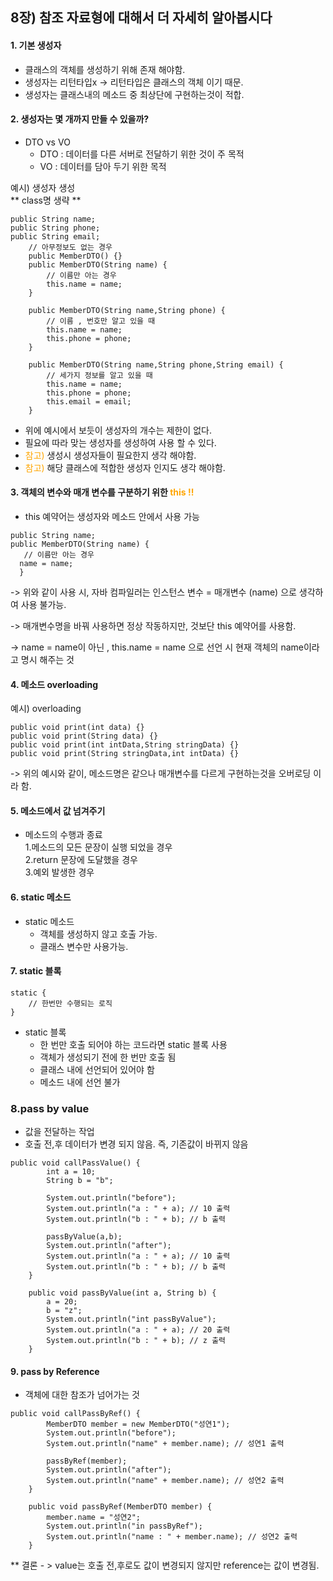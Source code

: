 ## 8장) 참조 자료형에 대해서 더 자세히 알아봅시다

#### 1. 기본 생성자
 - 클래스의 객체를 생성하기 위해 존재 해야함.
 - 생성자는 리턴타입x -> 리턴타입은 클래스의 객체 이기 때문.
 - 생성자는 클래스내의 메소드 중 최상단에 구현하는것이 적합.

#### 2. 생성자는 몇 개까지 만들 수 있을까?
- DTO vs VO 
  * DTO : 데이터를 다른 서버로 전달하기 위한 것이 주 목적 
  * VO : 데이터를 담아 두기 위한 목적

<span> 예시) 생성자 생성</span>
<br/>
<span> ** class명 생략 ** </span>

```
public String name;
public String phone;
public String email;
    // 아무정보도 없는 경우
    public MemberDTO() {}
    public MemberDTO(String name) {
        // 이름만 아는 경우
        this.name = name;
    }

    public MemberDTO(String name,String phone) {
        // 이름 , 번호만 알고 있을 때
        this.name = name;
        this.phone = phone;
    }

    public MemberDTO(String name,String phone,String email) {
        // 세가지 정보를 알고 있을 때
        this.name = name;
        this.phone = phone;
        this.email = email;
    }
```
  * 위에 예시에서 보듯이 생성자의 개수는 제한이 없다.
  * 필요에 따라 맞는 생성자를 생성하여 사용 할 수 있다.
  * <span style='color:orange'>참고) </span>생성시 생성자들이 필요한지 생각 해야함.
  * <span style='color:orange'>참고) </span>해당 클래스에 적합한 생성자 인지도 생각 해야함.

#### 3. 객체의 변수와 매개 변수를 구분하기 위한 <span style='color:orange'> this !! </span>
 - this 예약어는 생성자와 메소드 안에서 사용 가능
 ```
 public String name;
 public MemberDTO(String name) {
    // 이름만 아는 경우
   name = name;
   }
```
 -> 위와 같이 사용 시, 자바 컴파일러는 인스턴스 변수 = 매개변수 (name) 으로 생각하여 사용 불가능.

 -> 매개변수명을 바꿔 사용하면 정상 작동하지만, 것보단 this 예약어를 사용함.

 -> name = name이 아닌 , this.name = name 으로 선언 시 
    현재 객체의 name이라고 명시 해주는 것 

#### 4. 메소드 overloading

<span>예시) overloading</span>
```
public void print(int data) {}
public void print(String data) {}
public void print(int intData,String stringData) {}
public void print(String stringData,int intData) {}
```
-> 위의 예시와 같이, 메소드명은 같으나 매개변수를 다르게 구현하는것을 오버로딩 이라 함.

#### 5. 메소드에서 값 넘겨주기
 - 메소드의 수행과 종료<br>
   1.메소드의 모든 문장이 실행 되었을 경우 <br>
   2.return 문장에 도달했을 경우 <br>
   3.예외 발생한 경우 <br>

#### 6. static 메소드
 - static 메소드
   - 객체를 생성하지 않고 호출 가능.
   - 클래스 변수만 사용가능.
#### 7. static 블록
```
static {
    // 한번만 수행되는 로직
}
```
 - static 블록
   - 한 번만 호출 되어야 하는 코드라면 static 블록 사용
   - 객체가 생성되기 전에 한 번만 호출 됨
   - 클래스 내에 선언되어 있어야 함
   - 메소드 내에 선언 불가
   
### 8.pass by value
 - 값을 전달하는 작업
 - 호출 전,후 데이터가 변경 되지 않음. 즉, 기존값이 바뀌지 않음

```
public void callPassValue() {
        int a = 10;
        String b = "b";

        System.out.println("before");
        System.out.println("a : " + a); // 10 출력
        System.out.println("b : " + b); // b 출력

        passByValue(a,b);
        System.out.println("after");
        System.out.println("a : " + a); // 10 출력
        System.out.println("b : " + b); // b 출력
    }

    public void passByValue(int a, String b) {
        a = 20;
        b = "z";
        System.out.println("int passByValue");
        System.out.println("a : " + a); // 20 출력
        System.out.println("b : " + b); // z 출력
    }
```
#### 9. pass by Reference
 - 객체에 대한 참조가 넘어가는 것
```
public void callPassByRef() {
        MemberDTO member = new MemberDTO("성연1");
        System.out.println("before");
        System.out.println("name" + member.name); // 성연1 출력

        passByRef(member);
        System.out.println("after");
        System.out.println("name" + member.name); // 성연2 출력
    }

    public void passByRef(MemberDTO member) {
        member.name = "성연2";
        System.out.println("in passByRef");
        System.out.println("name : " + member.name); // 성연2 출력
    }
```
 ** 결론 
      - > value는 호출 전,후로도 값이 변경되지 않지만 reference는 값이 변경됨.
